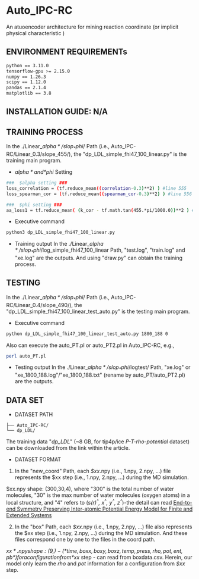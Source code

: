 # Auto_IPC-RC
An atuoencoder architecture for mining reaction coordinate (or implicit physical characteristic )

## ENVIRONMENT REQUIREMENTs
```bash
python == 3.11.0
tensorflow-gpu >= 2.15.0
numpy == 1.26.3
scipy == 1.12.0
pandas == 2.1.4
matplotlib == 3.8
```
## INSTALLATION GUIDE: N/A

## TRAINING PROCESS
In the ./Linear_*$alpha*/slop_*$phi*/ Path (i.e., Auto_IPC-RC/Linear_0.3/slope_455/), the "dp_LDL_simple_fhi47_100_linear.py" is the training main program. 
- *$alpha* and *$phi* Setting
```bash
###  $alpha setting ###
loss_correlation = (tf.reduce_mean((correlation-0.3)**2) ) #line 555 
loss_spearman_cor = (tf.reduce_mean((spearman_cor-0.3)**2) ) #line 556  
```
```bash
###  $phi setting ###
aa_loss1 = tf.reduce_mean( (k_cor - tf.math.tan(455.*pi/1000.0))**2 ) #line 564
```
- Executive command
```bash
python3 dp_LDL_simple_fhi47_100_linear.py
```
- Training output
In the ./Linear_*$alpha*/slop_*$phi*/log_simple_fhi47_100_linear Path, "test.log", "train.log" and "xe.log" are the outputs. And using "draw.py" can obtain the training process.

## TESTING 
In the ./Linear_*$alpha*/slop_*$phi*/ Path (i.e., Auto_IPC-RC/Linear_0.4/slope_490/), the "dp_LDL_simple_fhi47_100_linear_test_auto.py" is the testing main program. 
- Executive command
```bash
python dp_LDL_simple_fhi47_100_linear_test_auto.py 1800_188 0
```
Also can execute the auto_PT.pl or auto_PT2.pl in Auto_IPC-RC, e.g.,
```bash
perl auto_PT.pl
```
- Testing output
In the ./Linear_*$alpha*/slop_*$phi*/logtest/ Path, "xe.log" or "xe_1800_188.log"/"xe_1800_188.txt" (rename by auto_PT/auto_PT2.pl) are the outputs.

## DATA SET
 - DATASET PATH
 ```text
├── Auto_IPC-RC/
└── dp_LDL/
 ```
The training data "*dp_LDL*" (~8 GB, for tip4p/ice *P-T-rho-potential* dataset) can be downloaded from the link within the article.
 - DATASET FORMAT
1. In the "new_coord" Path, each *$xx*.npy (i.e., 1.npy, 2.npy, ...) file represents the $xx step (i.e., 1.npy, 2.npy, ...) during the MD simulation.

$xx.npy shape: (300,30,4), where "300" is the total number of water molecules, "30" is the max number of water molecules (oxygen atoms) in a local structure, and "4" refers to (*s(r)<sup>^</sup>, x<sup>^</sup>, y<sup>^</sup>, z<sup>^</sup>*)-the detail can read [End-to-end Symmetry Preserving Inter-atomic Potential Energy Model for Finite and Extended Systems](https://proceedings.neurips.cc/paper/2021/hash/f1c1592588411002af340cbaedd6fc33-Abstract.html)

2. In the "box" Path, each *$xx*.npy (i.e., 1.npy, 2.npy, ...) file also represents the $xx step (i.e., 1.npy, 2.npy, ...) during the MD simulation. And these files correspond one by one to the files in the coord path.

*$xx*.npy shape: (9,) - (*time, boxx, boxy, boxz, temp, press, rho, pot, ent, pb*) for a configuration from *$xx* step - can read from boxdata.csv. Herein, our model only learn the *rho* and *pot* information for a configuration from *$xx* step.
